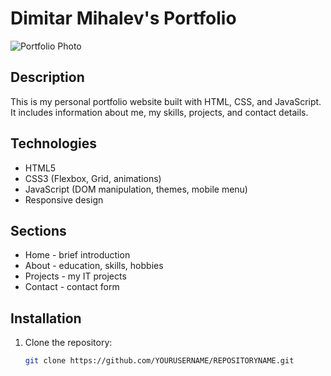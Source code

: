 # Dimitar Mihalev's Portfolio

![Portfolio Photo](docs/snimkanamendr.png)

## Description
This is my personal portfolio website built with HTML, CSS, and JavaScript. It includes information about me, my skills, projects, and contact details.

## Technologies
- HTML5
- CSS3 (Flexbox, Grid, animations)
- JavaScript (DOM manipulation, themes, mobile menu)
- Responsive design

## Sections
- Home - brief introduction
- About - education, skills, hobbies
- Projects - my IT projects
- Contact - contact form

## Installation
1. Clone the repository:
   ```bash
   git clone https://github.com/YOURUSERNAME/REPOSITORYNAME.git
